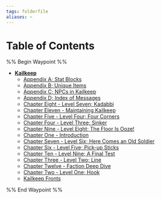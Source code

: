 ```yaml
---
tags: folderfile
aliases: ~
---
```


# Table of Contents

%% Begin Waypoint %%

* **[Kailkeep](Kailkeep.md)**
  * [Appendix A; Stat Blocks](Appendix%20A;%20Stat%20Blocks.md)
  * [Appendix B; Unique Items](Appendix%20B;%20Unique%20Items.md)
  * [Appendix C; NPCs in Kailkeep](Appendix%20C;%20NPCs%20in%20Kailkeep.md)
  * [Appendix D; Index of Messages](Appendix%20D;%20Index%20of%20Messages.md)
  * [Chapter Eight - Level Seven; Kadabbi](Chapter%20Eight%20-%20Level%20Seven;%20Kadabbi.md)
  * [Chapter Eleven - Maintaining Kailkeep](Chapter%20Eleven%20-%20Maintaining%20Kailkeep.md)
  * [Chapter Five - Level Four; Four Corners](Chapter%20Five%20-%20Level%20Four;%20Four%20Corners.md)
  * [Chapter Four - Level Three; Sinker](Chapter%20Four%20-%20Level%20Three;%20Sinker.md)
  * [Chapter Nine - Level Eight; The Floor Is Ooze!](Chapter%20Nine%20-%20Level%20Eight;%20The%20Floor%20Is%20Ooze!.md)
  * [Chapter One - Introduction](Chapter%20One%20-%20Introduction.md)
  * [Chapter Seven - Level Six; Here Comes an Old Soldier](Chapter%20Seven%20-%20Level%20Six;%20Here%20Comes%20an%20Old%20Soldier.md)
  * [Chapter Six - Level Five; Pick-up Sticks](Chapter%20Six%20-%20Level%20Five;%20Pick-up%20Sticks.md)
  * [Chapter Ten - Level Nine; A Final Test](Chapter%20Ten%20-%20Level%20Nine;%20A%20Final%20Test.md)
  * [Chapter Three - Level Two; Line](Chapter%20Three%20-%20Level%20Two;%20Line.md)
  * [Chapter Twelve - Faction Deep Dive](Chapter%20Twelve%20-%20Faction%20Deep%20Dive.md)
  * [Chapter Two - Level One; Hook](Chapter%20Two%20-%20Level%20One;%20Hook.md)
  * [Kailkeep Fronts](Kailkeep%20Fronts.md)

%% End Waypoint %%
